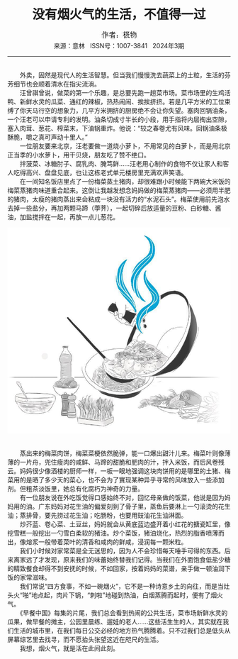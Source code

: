 # <center>没有烟火气的生活，不值得一过</center>

<div align=center><img src="https://raw.githubusercontent.com/leaguecn/magazines/main/img_authors/%25d7%25f7%25d5%25df%25a3%25ba%25bc%25ab%25ce%25ef.jpg"></div>

<center>来源：意林   ISSN号：1007-3841   2024年3期</center>

* * *

<br>　　外卖，固然是现代人的生活智慧。但当我们慢慢洗去蔬菜上的土粒，生活的芬芳细节也会顺着清水在指尖流淌。  
　　汪曾祺曾说，做菜的第一个乐趣，是总要先跑一趟菜市场。菜市场里的生鸡活鸭、新鲜水灵的瓜菜、通红的辣椒，热热闹闹、挨挨挤挤。若是几平方米的工位束缚了你天马行空的想象力，几平方米拥挤的厨房绝不会让你失望。塞肉回锅油条，一个汪老可以申请专利的发明。油条切成寸半长的小段，用手指将内层掏出空隙，塞入肉茸、葱花、榨菜末，下油锅重炸。他说：“较之春卷尤有风味。回锅油条极酥脆，嚼之真可声动十里人。”  
　　一位朋友要来北京，汪老要做一道烧小萝卜，不用常见的白萝卜，而是用北京正当季的小水萝卜，用干贝烧，朋友吃了赞不绝口。  
　　拌菠菜、冰糖肘子、腐乳肉、腌笃鲜……汪老用心制作的食物不仅让家人和客人吃得高兴、盘盘见底，也让这栋老式单元楼房里充满欢声笑语。  
　　在一间知名饭店里点了一份梅菜蒸土猪肉，却很难跟小时候能下两碗大米饭的梅菜蒸猪肉味道重合起来。这倒让我越发想念妈妈做的梅菜蒸猪肉——必须用半肥的猪肉，太瘦的猪肉蒸出来会粘成一块没有活力的“水泥石头”。梅菜使用前先泡水去掉一些盐分，再加两颗马蹄（荸荠），一起切碎后放适量的豆粉、白砂糖、酱油，加盐搅拌在一起，再放一点儿葱花。

![](https://raw.githubusercontent.com/leaguecn/magazines/main/img/yili20240310-1-l.jpg)

  
<br>　　蒸出来的梅菜肉饼，梅菜菜梗依然脆弹，能一口爆出甜汁儿来。梅菜叶则像薄薄的一片舟，兜住瘦肉的咸鲜、马蹄的甜脆和肥肉的汁，拌入米饭，而后风卷残云。妈妈很少像酒楼的厨师一样，一板一眼地强调这块肉饼用的是哪里的土猪、梅菜用的是晒了多少天的菜心，也不会为了實现某种异乎寻常的风味放入一些添加剂。但粗茶淡饭里，她总有化腐朽为神奇的力量。  
　　有一位朋友说在外吃饭觉得口感始终不对，回忆母亲做的饭菜，他说是因为妈妈用的油。广东妈妈对花生油的偏爱刻到了骨子里，蒸鱼后要淋上一勺滚烫的花生油；蒸排骨，要先捞过花生油；吃肠粉，也要用豉油花生油淋面。  
　　炒芥蓝、卷心菜、土豆丝，妈妈就会从黄底蓝边盛开着小红花的搪瓷缸里，像挖雪糕一般挖出一勺雪白柔软的猪油。炒个菜饭，猪油烧化，热烈的脂香喷薄而出，像熔浆一般带着菜叶的清香和咸肉的鲜咸，浸润每一颗米粒。  
　　我们小时候对家常菜是全无迷思的，因为人不会珍惜每天唾手可得的东西。后来离家远了才发现，原来我们的味蕾始终替我们记得。当我们在外面饱食低盐少糖的精致餐食却得不到安抚的时候，不如回家，按着妈妈的菜谱，亲手做一顿油润下饭的家常滋味。  
　　我们常说“四方食事，不如一碗烟火”，它不是一种诗意乡土的向往，而是当灶头火“啪”地点起，肉片下锅，“刺啦”地碰到热油，白烟蒸腾而起时，便有了烟火气。  
　　《早餐中国》每集的片尾，我们总会看到热闹的公共生活，菜市场新鲜水灵的瓜果，做早餐的摊主，公园里晨练、遛娃的老人……这些活生生的人，其实就在我们生活的城市里，在我们每日公交必经的地方热气腾腾着。只不过我们总是低头从屏幕综艺里去找寻，而不愿抬头张望这近在咫尺的生活。  
　　我想，烟火气，就是活在此间此刻。
